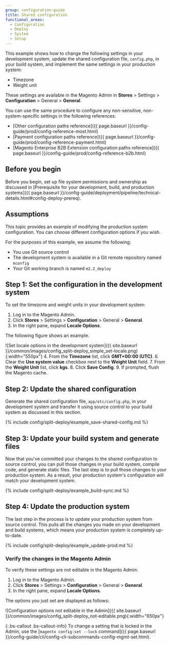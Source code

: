```yaml
---
group: configuration-guide
title: Shared configuration
functional_areas:
  - Configuration
  - Deploy
  - System
  - Setup
---
```


This example shows how to change the following settings in your development system, update the shared configuration file, `config.php`, in your build system, and implement the same settings in your production system:

* Timezone
* Weight unit

These settings are available in the Magento Admin in **Stores** > Settings > **Configuration** > General > **General**.

You can use the same procedure to configure any non-sensitive, non-system-specific settings in the following references:

* [Other configuration paths reference]({{ page.baseurl }}/config-guide/prod/config-reference-most.html)
* [Payment configuration paths reference]({{ page.baseurl }}/config-guide/prod/config-reference-payment.html)
* [Magento Enterprise B2B Extension configuration paths reference]({{ page.baseurl }}/config-guide/prod/config-reference-b2b.html)

## Before you begin

Before you begin, set up file system permissions and ownership as discussed in [Prerequisite for your development, build, and production systems]({{ page.baseurl }}/config-guide/deployment/pipeline/technical-details.html#config-deploy-prereq).

## Assumptions

This topic provides an example of modifying the production system configuration. You can choose different configuration options if you wish.

For the purposes of this example, we assume the following:

* You use Git source control
* The development system is available in a Git remote repository named `mconfig`
* Your Git working branch is named `m2.2_deploy`

## Step 1: Set the configuration in the development system

To set the timezone and weight units in your development system:

1. Log in to the Magento Admin.
2. Click **Stores** > Settings > **Configuration** > General > **General**.
3. In the right pane, expand **Locale Options**.

 The following figure shows an example.

 ![Set locale options in the development system]({{ site.baseurl }}/common/images/config_split-deploy_simple_set-locale.png){:width="550px"}
4. From the **Timezone** list, click **GMT+00:00 (UTC)**.
6. Clear the **Use system value** checkbox next to the **Weight Unit** field.
7. From the **Weight Unit** list, click **kgs**.
8. Click **Save Config**.
9. If prompted, flush the Magento cache.

## Step 2: Update the shared configuration

Generate the shared configuration file, `app/etc/config.php`, in your development system and transfer it using source control to your build system as discussed in this section.

{% include config/split-deploy/example_save-shared-config.md %}

## Step 3: Update your build system and generate files

Now that you've committed your changes to the shared configuration to source control, you can pull those changes in your build system, compile code, and generate static files. The last step is to pull those changes to your production system. As a result, your production system's configuration will match your development system.

{% include config/split-deploy/example_build-sync.md %}

## Step 4: Update the production system

The last step in the process is to update your production system from source control. This pulls all the changes you made on your development and build systems, which means your production system is completely up-to-date.

{% include config/split-deploy/example_update-prod.md %}

### Verify the changes in the Magento Admin

To verify these settings are not editable in the Magento Admin:

1. Log in to the Magento Admin.
2. Click **Stores** > Settings > **Configuration** > General > **General**.
3. In the right pane, expand **Locale Options**.

 The options you just set are displayed as follows:

 ![Configuration options not editable in the Admin]({{ site.baseurl }}/common/images/config_split-deploy_not-editable.png){:width="650px"}

{:.bs-callout .bs-callout-info}
To change a setting that is locked in the Admin, use the [`magento config:set --lock` command]({{ page.baseurl }}/config-guide/cli/config-cli-subcommands-config-mgmt-set.html).
